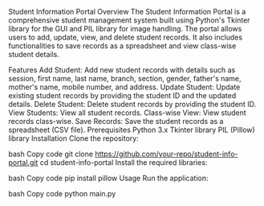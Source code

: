 Student Information Portal
Overview
The Student Information Portal is a comprehensive student management system built using Python's Tkinter library for the GUI and PIL library for image handling. The portal allows users to add, update, view, and delete student records. It also includes functionalities to save records as a spreadsheet and view class-wise student details.

Features
Add Student: Add new student records with details such as session, first name, last name, branch, section, gender, father's name, mother's name, mobile number, and address.
Update Student: Update existing student records by providing the student ID and the updated details.
Delete Student: Delete student records by providing the student ID.
View Students: View all student records.
Class-wise View: View student records class-wise.
Save Records: Save the student records as a spreadsheet (CSV file).
Prerequisites
Python 3.x
Tkinter library
PIL (Pillow) library
Installation
Clone the repository:

bash
Copy code
git clone https://github.com/your-repo/student-info-portal.git
cd student-info-portal
Install the required libraries:

bash
Copy code
pip install pillow
Usage
Run the application:

bash
Copy code
python main.py
